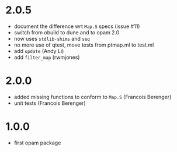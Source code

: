 
# 2.0.5
  - document the difference wrt `Map.S` specs (issue #11)
  - switch from obuild to dune and to opam 2.0
  - now uses `stdlib-shims` and `seq`
  - no more use of qtest, move tests from ptmap.ml to test.ml
  - add `update` (Andy Li)
  - add `filter_map` (rwmjones)

# 2.0.0
  - added missing functions to conform to `Map.S` (Francois Berenger)
  - unit tests (Francois Berenger)

# 1.0.0
  - first opam package

